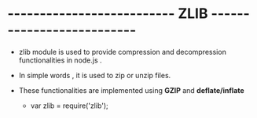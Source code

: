# -------------------------- ZLIB --------------------------


- zlib module is used to provide compression and decompression functionalities in node.js .
- In simple words , it is used to zip or unzip files.
- These functionalities are implemented using <b>GZIP</b> and <b>deflate/inflate</b> 
  
  - var zlib = require('zlib');	